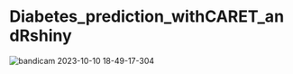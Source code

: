 # Diabetes_prediction_withCARET_andRshiny

![bandicam 2023-10-10 18-49-17-304](https://github.com/franciskyalo/Diabetes_prediction_withCARET_andRshiny-/assets/94622826/4ace5bce-6e47-408e-a007-3f7890519f97)
